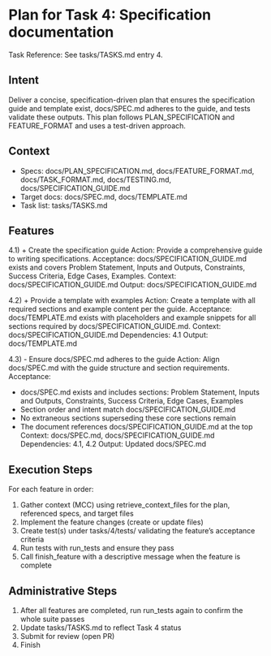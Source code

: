 # Plan for Task 4: Specification documentation

Task Reference: See tasks/TASKS.md entry 4.

## Intent
Deliver a concise, specification-driven plan that ensures the specification guide and template exist, docs/SPEC.md adheres to the guide, and tests validate these outputs. This plan follows PLAN_SPECIFICATION and FEATURE_FORMAT and uses a test-driven approach.

## Context
- Specs: docs/PLAN_SPECIFICATION.md, docs/FEATURE_FORMAT.md, docs/TASK_FORMAT.md, docs/TESTING.md, docs/SPECIFICATION_GUIDE.md
- Target docs: docs/SPEC.md, docs/TEMPLATE.md
- Task list: tasks/TASKS.md

## Features
4.1) + Create the specification guide
   Action: Provide a comprehensive guide to writing specifications.
   Acceptance: docs/SPECIFICATION_GUIDE.md exists and covers Problem Statement, Inputs and Outputs, Constraints, Success Criteria, Edge Cases, Examples.
   Context: docs/SPECIFICATION_GUIDE.md
   Output: docs/SPECIFICATION_GUIDE.md

4.2) + Provide a template with examples
   Action: Create a template with all required sections and example content per the guide.
   Acceptance: docs/TEMPLATE.md exists with placeholders and example snippets for all sections required by docs/SPECIFICATION_GUIDE.md.
   Context: docs/SPECIFICATION_GUIDE.md
   Dependencies: 4.1
   Output: docs/TEMPLATE.md

4.3) - Ensure docs/SPEC.md adheres to the guide
   Action: Align docs/SPEC.md with the guide structure and section requirements.
   Acceptance:
   - docs/SPEC.md exists and includes sections: Problem Statement, Inputs and Outputs, Constraints, Success Criteria, Edge Cases, Examples
   - Section order and intent match docs/SPECIFICATION_GUIDE.md
   - No extraneous sections superseding these core sections remain
   - The document references docs/SPECIFICATION_GUIDE.md at the top
   Context: docs/SPEC.md, docs/SPECIFICATION_GUIDE.md
   Dependencies: 4.1, 4.2
   Output: Updated docs/SPEC.md

## Execution Steps
For each feature in order:
1) Gather context (MCC) using retrieve_context_files for the plan, referenced specs, and target files
2) Implement the feature changes (create or update files)
3) Create test(s) under tasks/4/tests/ validating the feature’s acceptance criteria
4) Run tests with run_tests and ensure they pass
5) Call finish_feature with a descriptive message when the feature is complete

## Administrative Steps
1) After all features are completed, run run_tests again to confirm the whole suite passes
2) Update tasks/TASKS.md to reflect Task 4 status
3) Submit for review (open PR)
4) Finish
